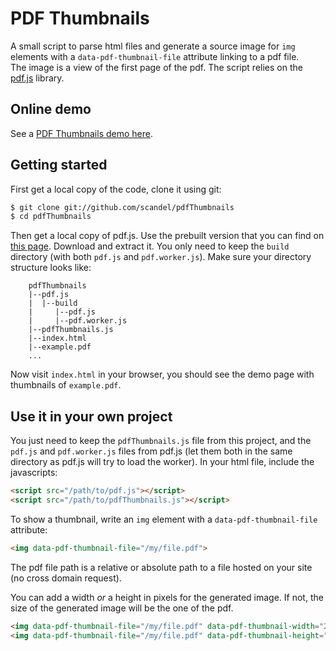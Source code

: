 # PDF Thumbnails

A small script to parse html files and generate a source image  for `img` elements 
with a `data-pdf-thumbnail-file` attribute linking to a pdf file.  
The image is a view of the first page of the pdf. The script relies on the [pdf.js](https://github.com/mozilla/pdf.js) library.
 
## Online demo

See a [PDF Thumbnails demo here](https://scandel.github.io/pdfThumbnails/).

## Getting started

First get a local copy of the code, clone it using git:
```bash
$ git clone git://github.com/scandel/pdfThumbnails
$ cd pdfThumbnails
```
Then get a local copy of pdf.js. Use the prebuilt version that you can find on [this page](https://mozilla.github.io/pdf.js/getting_started/).
Download and extract it. You only need to keep the `build` directory (with both `pdf.js` and `pdf.worker.js`). Make 
sure your directory structure looks like: 

```
    pdfThumbnails
    |--pdf.js
    |  |--build
    |     |--pdf.js
    |     |--pdf.worker.js
    |--pdfThumbnails.js
    |--index.html
    |--example.pdf
    ...
```    

Now visit `index.html` in your browser, you should see the demo page with thumbnails of `example.pdf`. 

## Use it in your own project

You just need to keep the `pdfThumbnails.js` file from this project, and the `pdf.js` and `pdf.worker.js` files from pdf.js
(let them both in the same directory as pdf.js will try to load the worker). In your html file, include the javascripts:
```html
<script src="/path/to/pdf.js"></script>
<script src="/path/to/pdfThumbnails.js"></script>
```
To show a thumbnail, write an `img` element with a `data-pdf-thumbnail-file` attribute:
```html
<img data-pdf-thumbnail-file="/my/file.pdf">
``` 
The pdf file path is a relative or absolute path to a file hosted on your site (no cross domain request).

You can add a width _or_ a height in pixels for the generated image. If not, the size of the generated image will be 
the one of the pdf.
```html
<img data-pdf-thumbnail-file="/my/file.pdf" data-pdf-thumbnail-width="200">
<img data-pdf-thumbnail-file="/my/file.pdf" data-pdf-thumbnail-height="150">
```
